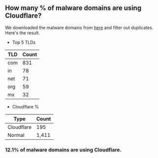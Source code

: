 ## How many % of malware domains are using Cloudflare?


We downloaded the malware domains from [here](https://urlhaus.abuse.ch) and filter out duplicates.
Here's the result.


[//]: # (start replacement)


- Top 5 TLDs

| TLD | Count |
| --- | --- |
| com | 831 |
| in | 78 |
| net | 71 |
| org | 59 |
| mx | 32 |


- Cloudflare %

| Type | Count |
| --- | --- |
| Cloudflare | 195 |
| Normal | 1,411 |


### 12.1% of malware domains are using Cloudflare.